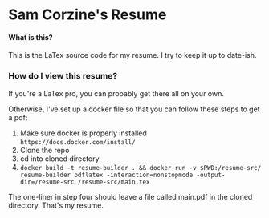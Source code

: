 # Sam Corzine's Resume


#### What is this?

This is the LaTex source code for my resume. I try to keep it up to date-ish.

### How do I view this resume?

If you're a LaTex pro, you can probably get there all on your own. 

Otherwise, I've set up a docker file so that you can follow these steps to get a pdf:

1. Make sure docker is properly installed `https://docs.docker.com/install/`
2. Clone the repo
3. cd into cloned directory
4. `docker build -t resume-builder . && docker run -v $PWD:/resume-src/ resume-builder pdflatex -interaction=nonstopmode -output-dir=/resume-src /resume-src/main.tex`

The one-liner in step four should leave a file called main.pdf in the cloned directory. That's my resume.

